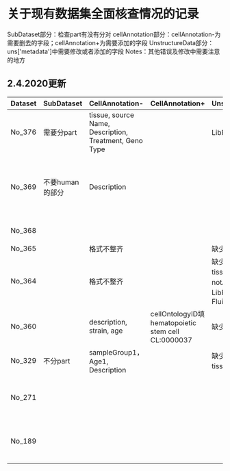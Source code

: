 # 关于现有数据集全面核查情况的记录

SubDataset部分：检查part有没有分对
cellAnnotation部分：cellAnnotation-为需要删去的字段；cellAnnotation+为需要添加的字段
UnstructureData部分：uns['metadata']中需要修改或者添加的字段
Notes：其他错误及修改中需要注意的地方

## 2.4.2020更新

| Dataset | SubDataset      | CellAnnotation-                                        | CellAnnotation+                                    | UnstructureData                                        | Notes                |
| ------- | --------------- | ------------------------------------------------------ | -------------------------------------------------- | ------------------------------------------------------ | -------------------- |
| No_376  | 需要分part      | tissue, source Name, Description, Treatment, Geno Type |                                                    | LibPrep为10x                                           |                      |
| No_369  | 不要human的部分 | Description                                            |                                                    |                                                        | 做错，细胞量比文中少 |
| No_368  |                 |                                                        |                                                    |                                                        | 检查无误             |
| No_365  |                 | 格式不整齐                                             |                                                    | 缺少摘要图                                             |                      |
| No_364  |                 | 格式不整齐                                             |                                                    | 缺少摘要图；tissue为notAvailable；LibPrep为C1 Fluidigm |                      |
| No_360  |                 | description, strain, age                               | cellOntologyID填hematopoietic stem cell CL:0000037 | 缺少摘要图                                             |                      |
| No_329  | 不分part        | sampleGroup1，Age1, Description                        |                                                    | 缺少摘要图；tissue填brain                              |                      |
| No_271  |                 |                                                        |                                                    |                                                        | 非单细胞数据集       |
| No_189  |                 |                                                        |                                                    |                                                        | 非单细胞数据集       |

